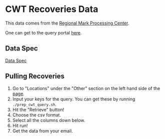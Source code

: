 # CWT Recoveries Data

This data comes from the [Regional Mark Processing Center](https://www.rmpc.org/).

One can get to the query portal [here](http://www.rmis.org/rmis_login.php?action=Login&system=cwt).

## Data Spec

[Data Spec](https://www.rmpc.org/specification-v4-2-2023-12/)

## Pulling Recoveries

1. Go to "Locations" under the "Other" section on the left hand side of the [page](http://www.rmis.org/rmis_login.php?action=Login&system=cwt). 
2. Input your keys for the query. You can get these by running `./prep_cwt_query.sh`.
4. Hit the "Retrieve" button!
5. Choose the csv format.
6. Select all the columns down below.
7. Hit run!
8. Get the data from your email. 